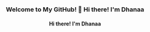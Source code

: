 <h3 align="center">Welcome to My GitHub! 👋 Hi there! I'm Dhanaa</h3>
<h4 align="center">Hi there! I'm Dhanaa</h4>


</p>
